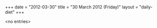 +++
date = "2012-03-30"
title = "30 March 2012 (Friday)"
layout = "daily-diet"
+++


\<no entries\>
